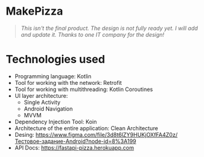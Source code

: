# MakePizza
> *This isn't the final product. The design is not fully ready yet. I will add and update it.*
> *Thanks to one IT company for the design!*
# Technologies used
- Programming language: Kotlin
- Tool for working with the network: Retrofit
- Tool for working with multithreading: Kotlin Coroutines
- UI layer architecture:
  - Single Activity
  - Android Navigation
  - MVVM
- Dependency Injection Tool: Koin
- Architecture of the entire application: Clean Architecture 
- Desing: https://www.figma.com/file/3d8t6lZY9HUKjOXfFA4Z0z/Тестовое-задание-Android?node-id=8%3A199
- API Docs: https://fastapi-pizza.herokuapp.com

